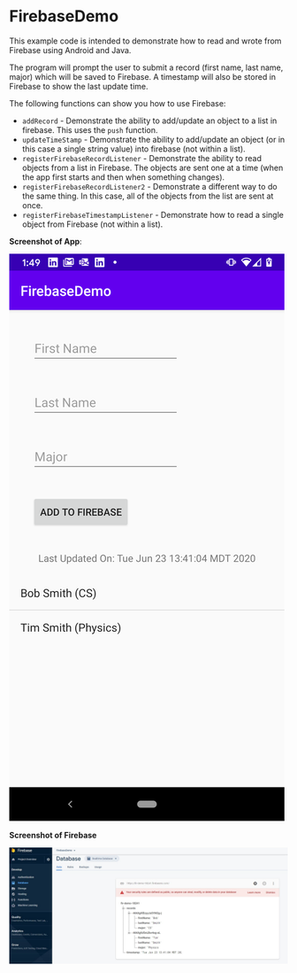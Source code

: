 # FirebaseDemo

This example code is intended to demonstrate how to read and wrote from Firebase using Android and Java.

The program will prompt the user to submit a record (first name, last name, major) which will be saved to Firebase. A timestamp will also be stored in Firebase to show the last update time.

The following functions can show you how to use Firebase:
* `addRecord` - Demonstrate the ability to add/update an object to a list in firebase.  This uses the `push` function.
* `updateTimeStamp` - Demonstrate the ability to add/update an object (or in this case a single string value) into firebase (not within a list).
* `registerFirebaseRecordListener` - Demonstrate the ability to read objects from a list in Firebase.  The objects are sent one at a time (when the app first starts and then when something changes).
* `registerFirebaseRecordListener2` - Demonstrate a different way to do the same thing.  In this case, all of the objects from the list are sent at once.
* `registerFirebaseTimestampListener` - Demonstrate how to read a single object from Firebase (not within a list).  

**Screenshot of App**:

![App Screenshot](app_screenshot.png)

**Screenshot of Firebase**

![Firebase Screenshot](firebase_screenshot.jpg)